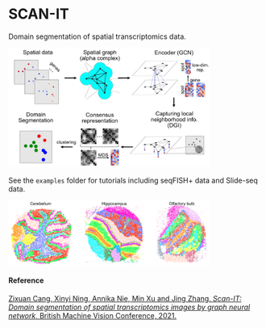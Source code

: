 # SCAN-IT
Domain segmentation of spatial transcriptomics data.

<img src="./images/overview.png" width="400">

See the `examples` folder for tutorials including seqFISH+ data and Slide-seq data.

<img src="./images/slideseq_example.png" width="400">

#### Reference

[Zixuan Cang, Xinyi Ning, Annika Nie, Min Xu and Jing Zhang. *Scan-IT: Domain segmentation of spatial transcriptomics images by graph neural network*, British Machine Vision Conference, 2021.](https://www.bmvc2021-virtualconference.com/conference/papers/paper_1139.html)
